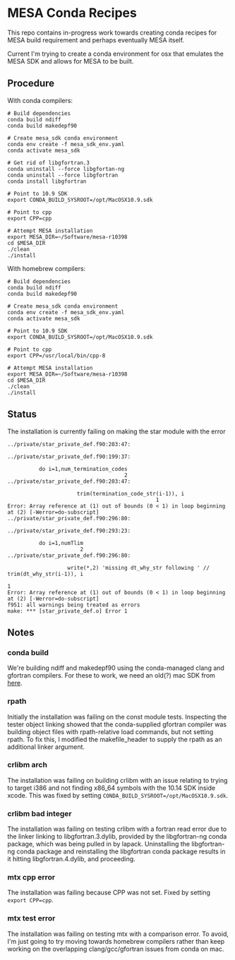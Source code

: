 # MESA Conda Recipes

This repo contains in-progress work towards creating conda recipes for MESA build requirement and perhaps eventually MESA itself.

Current I'm trying to create a conda environment for osx that emulates the MESA SDK and allows for MESA to be built.

## Procedure

With conda compilers:

```
# Build dependencies
conda build ndiff
conda build makedepf90

# Create mesa_sdk conda environment
conda env create -f mesa_sdk_env.yaml
conda activate mesa_sdk

# Get rid of libgfortran.3
conda uninstall --force libgfortan-ng
conda uninstall --force libgfortran
conda install libgfortran

# Point to 10.9 SDK
export CONDA_BUILD_SYSROOT=/opt/MacOSX10.9.sdk

# Point to cpp
export CPP=cpp

# Attempt MESA installation
export MESA_DIR=~/Software/mesa-r10398
cd $MESA_DIR
./clean
./install
```

With homebrew compilers:

```
# Build dependencies
conda build ndiff
conda build makedepf90

# Create mesa_sdk conda environment
conda env create -f mesa_sdk_env.yaml
conda activate mesa_sdk

# Point to 10.9 SDK
export CONDA_BUILD_SYSROOT=/opt/MacOSX10.9.sdk

# Point to cpp
export CPP=/usr/local/bin/cpp-8

# Attempt MESA installation
export MESA_DIR=~/Software/mesa-r10398
cd $MESA_DIR
./clean
./install
```

## Status

The installation is currently failing on making the star module with the error

```
../private/star_private_def.f90:203:47:

../private/star_private_def.f90:199:37:

          do i=1,num_termination_codes
                                     2
../private/star_private_def.f90:203:47:

                      trim(termination_code_str(i-1)), i
                                               1
Error: Array reference at (1) out of bounds (0 < 1) in loop beginning at (2) [-Werror=do-subscript]
../private/star_private_def.f90:296:80:

../private/star_private_def.f90:293:23:

          do i=1,numTlim
                       2
../private/star_private_def.f90:296:80:

                   write(*,2) 'missing dt_why_str following ' // trim(dt_why_str(i-1)), i
                                                                                1
Error: Array reference at (1) out of bounds (0 < 1) in loop beginning at (2) [-Werror=do-subscript]
f951: all warnings being treated as errors
make: *** [star_private_def.o] Error 1
```

## Notes

### conda build

We're building ndiff and makedepf90 using the conda-managed clang and gfortran compilers.
For these to work, we need an old(?) mac SDK from [here](https://github.com/phracker/MacOSX-SDKs).

### rpath

Initially the installation was failing on the const module tests.
Inspecting the tester object linking showed that the conda-supplied gfortran compiler was building object files with rpath-relative load commands, but not setting rpath.
To fix this, I modified the makefile_header to supply the rpath as an additional linker argument.

### crlibm arch

The installation was failing on building crlibm with an issue relating to trying to target i386 and not finding x86_64 symbols with the 10.14 SDK inside xcode.
This was fixed by setting `CONDA_BUILD_SYSROOT=/opt/MacOSX10.9.sdk`.

### crlibm bad integer

The installation was failing on testing crlibm with a fortran read error due to the linker linking to libgfortran.3.dylib, provided by the libgfortran-ng conda package, which was being pulled in by lapack.
Uninstalling the libgfortran-ng conda package and reinstalling the libgfortran conda package results in it hitting libgfortran.4.dylib, and proceeding.

### mtx cpp error

The installation was failing because CPP was not set.  Fixed by setting `export CPP=cpp`.

### mtx test error

The installation was failing on testing mtx with a comparison error.
To avoid, I'm just going to try moving towards homebrew compilers rather than keep working on the overlapping clang/gcc/gfortran issues from conda on mac.

